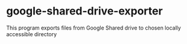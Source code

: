 # google-shared-drive-exporter
This program exports files from Google Shared drive to chosen locally accessible directory 

